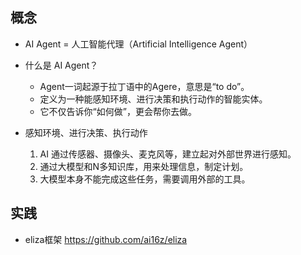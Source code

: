 ## 概念
- AI Agent = 人工智能代理（Artificial Intelligence Agent）
- 什么是 AI Agent？
    - Agent一词起源于拉丁语中的Agere，意思是“to do”。
    - 定义为一种能感知环境、进行决策和执行动作的智能实体。
    - 它不仅告诉你“如何做”，更会帮你去做。

- 感知环境、进行决策、执行动作
    1. AI 通过传感器、摄像头、麦克风等，建立起对外部世界进行感知。
    2. 通过大模型和N多知识库，用来处理信息，制定计划。
    3. 大模型本身不能完成这些任务，需要调用外部的工具。

## 实践
- eliza框架 https://github.com/ai16z/eliza